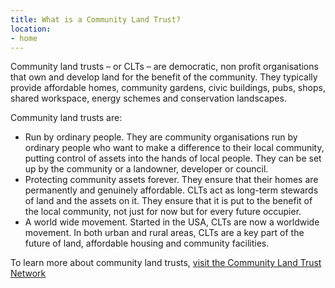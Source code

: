 ```yaml
---
title: What is a Community Land Trust?
location:
- home
---
```

Community land trusts – or CLTs – are democratic, non profit organisations that own and develop land for the benefit of the community. They typically provide affordable homes, community gardens, civic buildings, pubs, shops, shared workspace, energy schemes and conservation landscapes.

Community land trusts are:

- Run by ordinary people. They are community organisations run by ordinary people who want to make a difference to their local community, putting control of assets into the hands of local people. They can be set up by the community or a landowner, developer or council.
- Protecting community assets forever. They ensure that their homes are permanently and genuinely affordable. CLTs act as long-term stewards of land and the assets on it. They ensure that it is put to the benefit of the local community, not just for now but for every future occupier.
- A world wide movement. Started in the USA, CLTs are now a worldwide movement. In both urban and rural areas, CLTs are a key part of the future of land, affordable housing and community facilities.

To learn more about community land trusts, [visit the Community Land Trust Network](https://www.communitylandtrusts.org.uk/)